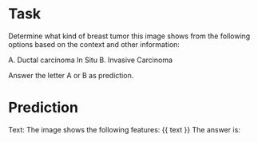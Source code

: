 # Task
Determine what kind of breast tumor this image shows from the following options based on the context and other information:

A. Ductal carcinoma In Situ
B. Invasive Carcinoma

Answer the letter A or B as prediction.

# Prediction
Text: The image shows the following features: {{ text }}
The answer is: